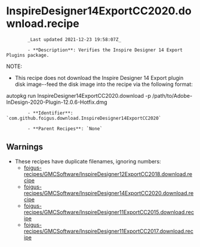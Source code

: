 # InspireDesigner14ExportCC2020.download.recipe

            _Last updated 2021-12-23 19:58:07Z_

            - **Description**: Verifies the Inspire Designer 14 Export Plugins package.

NOTE:
- This recipe does not download the Inspire Designer 14 Export plugin disk image--feed the disk image into the recipe via the following format:

autopkg run InspireDesigner14ExportCC2020.download -p /path/to/Adobe-InDesign-2020-Plugin-12.0.6-Hotfix.dmg

            - **Identifier**: `com.github.foigus.download.InspireDesigner14ExportCC2020`

            - **Parent Recipes**: `None`

## Warnings

- These recipes have duplicate filenames, ignoring numbers:
    - [foigus-recipes/GMCSoftware/InspireDesigner12ExportCC2018.download.recipe](/autopkg-dupe-tracker/foigus-recipes/GMCSoftware/InspireDesigner12ExportCC2018.download.recipe)
    - [foigus-recipes/GMCSoftware/InspireDesigner14ExportCC2020.download.recipe](/autopkg-dupe-tracker/foigus-recipes/GMCSoftware/InspireDesigner14ExportCC2020.download.recipe)
    - [foigus-recipes/GMCSoftware/InspireDesigner11ExportCC2015.download.recipe](/autopkg-dupe-tracker/foigus-recipes/GMCSoftware/InspireDesigner11ExportCC2015.download.recipe)
    - [foigus-recipes/GMCSoftware/InspireDesigner11ExportCC2017.download.recipe](/autopkg-dupe-tracker/foigus-recipes/GMCSoftware/InspireDesigner11ExportCC2017.download.recipe)